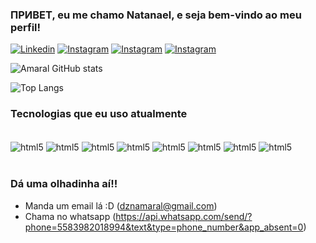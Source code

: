 ### ПРИВЕТ, eu me chamo Natanael, e seja bem-vindo ao meu perfil!

[![Linkedin](https://img.shields.io/badge/LinkedIn-0077B5?style=for-the-badge&logo=linkedin&logoColor=white)](https://www.linkedin.com/in/natanael-amaral-a8661b264/)
[![Instagram](https://img.shields.io/badge/Instagram-E4405F?style=for-the-badge&logo=instagram&logoColor=white)](https://www.instagram.com/amaraldsn/?next=%2F)
[![Instagram](https://img.shields.io/badge/website-000000?style=for-the-badge&logo=About.me&logoColor=white)](https://amaraldzn.github.io/)
[![Instagram](https://img.shields.io/badge/App_Store-0D96F6?style=for-the-badge&logo=app-store&logoColor=white)]([https://linktr.ee/produtosamazonamaral](https://amaraldzn.github.io/ecommerce/))

![Amaral GitHub stats](https://github-readme-stats.vercel.app/api?username=amaraldzn&show_icons=true&theme=transparent&bg_color=000&text_color=fff&icon_color=9400d3&title_color=9400D3&hide=prs)

![Top Langs](https://github-readme-stats.vercel.app/api/top-langs/?username=amaraldzn&layout=compact&bg_color=000&text_color=fff&title_color=9400D3&langs_count=ff69b4)


### Tecnologias que eu uso atualmente

<div style="display: inline block;"> <br/>
<img align="center" alt="html5" src="https://img.shields.io/badge/HTML5-E34F26?style=for-the-badge&logo=html5&logoColor=white">
<img align="center" alt="html5" src="https://img.shields.io/badge/CSS3-1572B6?style=for-the-badge&logo=css3&logoColor=white">
<img align="center" alt="html5" src="https://img.shields.io/badge/Python-14354C?style=for-the-badge&logo=python&logoColor=white">
<img align="center" alt="html5" src="https://img.shields.io/badge/Canva-%2300C4CC.svg?&style=for-the-badge&logo=Canva&logoColor=white">
<img align="center" alt="html5" src="https://img.shields.io/badge/Ubuntu-E95420?style=for-the-badge&logo=ubuntu&logoColor=white">
<img align="center" alt="html5" src="https://img.shields.io/badge/Adobe%20Photoshop-31A8FF?style=for-the-badge&logo=Adobe%20Photoshop&logoColor=black">
<img align="center" alt="html5" src="https://img.shields.io/badge/Bootstrap-563D7C?style=for-the-badge&logo=bootstrap&logoColor=white">
<img align="center" alt="html5" src="https://img.shields.io/badge/Tailwind_CSS-38B2AC?style=for-the-badge&logo=tailwind-css&logoColor=white">

</div><br/>

### Dá uma olhadinha aí!!
- Manda um email lá :D (dznamaral@gmail.com)
- Chama no whatsapp (https://api.whatsapp.com/send/?phone=5583982018994&text&type=phone_number&app_absent=0)
